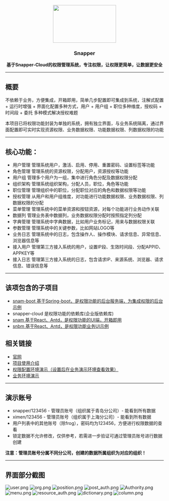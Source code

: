 <br>
<div align="center"><img src="auth.svg" width="200" height="120"/></div>
<div align="center"><h3>Snapper</h3></div>
<div align="center"><b>基于Snapper-Cloud的权限管理系统，专注权限，让权限更简单，让数据更安全</b></div>
<hr/>
<h2>概要</h2>
<p>不依赖于业务，方便集成，开箱即用，简单几步配置即可集成到系统，注解式配置 + 运行时增强 + 界面化配置多种方式，用户 + 用户组 + 职位多种维度，授权码 + 时间段 + 委托 多种模式解决授权难题
<p>本项目已将权限功能封装为单独的系统，拥有独立界面，与业务系统隔离，通过界面配置即可实时实现资源权限、业务数据权限、功能数据权限、列数据权限的功能</p>
<hr/>
<h2>核心功能：</h2>
<ul>
    <li>用户管理 管理系统用户，激活、启用、停用、重置密码、设置标签等功能</li>
    <li>角色管理 管理系统的资源权限，分配用户，资源授权等功能</li>
    <li>用户组  管理多个用户为一组，集中进行角色分配及数据权限分配</li>
    <li>组织架构 管理系统组织架构，分配人员，职位，角色等功能</li>
    <li>职位管理 管理组织中的职位，分配职位对应的角色和数据权限等功能</li>
    <li>授权管理 从用户和用户组维度，对功能进行功能数据权限、业务数据权限、列数据权限的分配</li>
    <li>菜单管理 管理系统中的菜单资源和按钮资源，对每个功能进行业务动作关联</li>
    <li>数据列 管理业务表中数据列，业务数据权限分配时按照指定列分配</li>
    <li>字典管理 管理系统中字典数据，比如用户业务标记，用来与数据权限关联</li>
    <li>参数管理 管理系统中的关键参数，比如网站LOGO等</li>
    <li>业务日志 管理系统中的日志，包含操作人、操作模块、请求信息、异常信息、浏览器信息等</li>
    <li>接入用户 管理第三方接入系统的用户，设置IP段、生效时间段、分配APPID、APPKEY等</li>
    <li>接入日志 管理第三方接入系统的日志，包含请求IP、来源系统、浏览器、请求信息、错误信息等</li>
</ul>
<hr/>
<h2>该项包含的子项目</h2> 
<ul>
    <li><a href="https://gitee.com/ifrog/snam-boot">snam-boot 基于Spring-boot，是权限功能的后台服务端，为集成权限的后台示例</a></li>
    <li>snapper-cloud 是权限功能的依赖库(企业版依赖库)</li>
    <li><a href="https://gitee.com/ifrog/snam">snam 基于React、Antd，是权限功能的UI端，开箱即用</a></li>
    <li><a href="https://gitee.com/ifrog/snbm">snbm 基于React、Antd，是权限功能业务UI示例</a></li>
</ul>
<h2>相关链接</h2>
<ul>
    <li><a href="https://baomibing.com">官网</a></li>
    <li><a href="https://baomibing.com/pages/the-quick-start/">项目使用介绍</a></li>
    <li><a href="https://admin.baomibing.com/user/login">权限配置环境演示（设置后在业务演示环境查看效果）</a></li>
    <li><a href="https://business.baomibing.com/user/login">业务环境演示</a></li>
</ul>
<hr/>
<h2>演示账号</h2>

<ul>
    <li>snapper/123456 - 管理员账号（组织属于青岛分公司）- 能看到所有数据</li>
    <li>ximen/123456 - 管理员账号（组织属于上海分公司）- 能看到所有数据</li>
    <li>用户列表中的其他账号（除frog），密码均为123456，方便进行权限数据的查看</li>
    <li>锁定数据不允许修改，仅供参考，若需进一步验证可通过管理员账号进行数据创建</li>
</ul>

<b>注意：管理员账号分属不同分公司，创建的数据所属组织为对应的组织！</b>
<hr/>
<h2>界面部分截图</h2>

![user.png](images/user.png)
![org.png](images/org.png)
![position.png](images/position.png)
![post_auth.png](images/post_auth.png)
![Authority.png](images/Authority.png)
![menu.png](images/menu.png)
![resource_auth.png](images/resource_auth.png)
![dictionary.png](images/dictionary.png)
![column.png](images/column.png)
